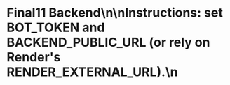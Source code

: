 # Final11 Backend\n\nInstructions: set BOT_TOKEN and BACKEND_PUBLIC_URL (or rely on Render's RENDER_EXTERNAL_URL).\n